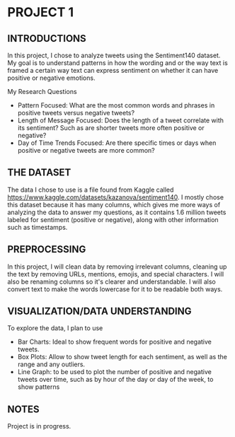 # PROJECT 1

## INTRODUCTIONS
In this project, I chose to analyze tweets using the Sentiment140 dataset. My goal is to understand patterns in how the wording and or the way text is framed a certain way text can express sentiment on whether it can have positive or negative emotions.

My Research Questions
- Pattern Focused: What are the most common words and phrases in positive tweets versus negative tweets?
- Length of Message Focused: Does the length of a tweet correlate with its sentiment? Such as are shorter tweets more often positive or negative?
- Day of Time Trends Focused: Are there specific times or days when positive or negative tweets are more common? 


## THE DATASET
The data I chose to use is a file found from Kaggle called https://www.kaggle.com/datasets/kazanova/sentiment140. I mostly chose this dataset because it has many columns, which gives me more ways of analyzing the data to answer my questions, as it contains 1.6 million tweets labeled for sentiment (positive or negative), along with other information such as timestamps.

## PREPROCESSING
In this project, I will clean data by removing irrelevant columns, cleaning up the text by removing URLs, mentions, emojis, and special characters. I will also be renaming columns so it's clearer and understandable. I will also convert text to make the words lowercase for it to be readable both ways.



## VISUALIZATION/DATA UNDERSTANDING
To explore the data, I plan to use
- Bar Charts: Ideal to show frequent words for positive and negative tweets.
- Box Plots: Allow to show tweet length for each sentiment, as well as the range and any outliers.
- Line Graph: to be used to plot the number of positive and negative tweets over time, such as by hour of the day or day of the week, to show patterns



## NOTES
Project is in progress.



